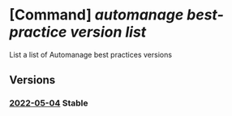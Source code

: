 # [Command] _automanage best-practice version list_

List a list of Automanage best practices versions

## Versions

### [2022-05-04](/Resources/mgmt-plane/L3Byb3ZpZGVycy9taWNyb3NvZnQuYXV0b21hbmFnZS9iZXN0cHJhY3RpY2VzL3t9L3ZlcnNpb25z/2022-05-04.xml) **Stable**

<!-- mgmt-plane /providers/microsoft.automanage/bestpractices/{}/versions 2022-05-04 -->
